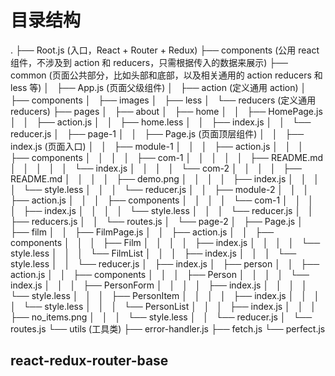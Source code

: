 # 目录结构
.
├── Root.js (入口，React + Router + Redux)
├── components (公用 react 组件，不涉及到 action 和 reducers，只需根据传入的数据来展示)
├── common (页面公共部分，比如头部和底部，以及相关通用的 action reducers 和 less 等)
│   ├── App.js (页面父级组件)
│   ├── action (定义通用 action)
│   ├── components
│   ├── images
│   ├── less
│   └── reducers (定义通用 reducers)
├── pages
│   ├── about
│   ├── home
│   │   ├── HomePage.js
│   │   ├── action.js
│   │   ├── home.less
│   │   ├── index.js
│   │   └── reducer.js
│   ├── page-1
│   │   ├── Page.js (页面顶层组件)
│   │   ├── index.js (页面入口)
│   │   ├── module-1
│   │   │   ├── action.js
│   │   │   ├── components
│   │   │   │   ├── com-1
│   │   │   │   │   ├── README.md
│   │   │   │   │   └── index.js
│   │   │   │   └── com-2
│   │   │   │       ├── README.md
│   │   │   │       ├── demo.png
│   │   │   │       ├── index.js
│   │   │   │       └── style.less
│   │   │   └── reducer.js
│   │   ├── module-2
│   │   │   ├── action.js
│   │   │   ├── components
│   │   │   │   └── com-1
│   │   │   │       ├── index.js
│   │   │   │       └── style.less
│   │   │   └── reducer.js
│   │   ├── reducers.js
│   │   └── routes.js
│   └── page-2
│       ├── Page.js
│       ├── film
│       │   ├── FilmPage.js
│       │   ├── action.js
│       │   ├── components
│       │   │   ├── Film
│       │   │   │   ├── index.js
│       │   │   │   └── style.less
│       │   │   └── FilmList
│       │   │       ├── index.js
│       │   │       └── style.less
│       │   └── reducer.js
│       ├── index.js
│       ├── person
│       │   ├── action.js
│       │   ├── components
│       │   │   ├── Person
│       │   │   │   └── index.js
│       │   │   ├── PersonForm
│       │   │   │   ├── index.js
│       │   │   │   └── style.less
│       │   │   ├── PersonItem
│       │   │   │   ├── index.js
│       │   │   │   └── style.less
│       │   │   └── PersonList
│       │   │       ├── index.js
│       │   │       ├── no_items.png
│       │   │       └── style.less
│       │   └── reducer.js
│       └── routes.js
└── utils (工具类)
    ├── error-handler.js
    ├── fetch.js
    └── perfect.js



## react-redux-router-base
